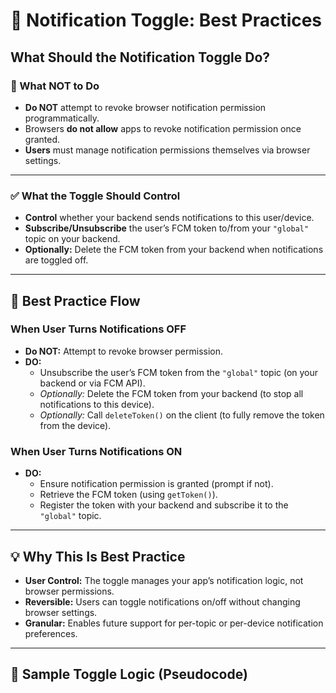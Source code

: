 # 🔔 Notification Toggle: Best Practices

## What Should the Notification Toggle Do?

### 🚫 What **NOT** to Do
- **Do NOT** attempt to revoke browser notification permission programmatically.
- Browsers **do not allow** apps to revoke notification permission once granted.
- **Users** must manage notification permissions themselves via browser settings.

---

### ✅ What the Toggle **Should** Control

- **Control** whether your backend sends notifications to this user/device.
- **Subscribe/Unsubscribe** the user’s FCM token to/from your `"global"` topic on your backend.
- **Optionally:** Delete the FCM token from your backend when notifications are toggled off.

---

## 🔄 Best Practice Flow

### When User Turns **Notifications OFF**
- **Do NOT:** Attempt to revoke browser permission.
- **DO:**
  - Unsubscribe the user’s FCM token from the `"global"` topic (on your backend or via FCM API).
  - *Optionally:* Delete the FCM token from your backend (to stop all notifications to this device).
  - *Optionally:* Call `deleteToken()` on the client (to fully remove the token from the device).

### When User Turns **Notifications ON**
- **DO:**
  - Ensure notification permission is granted (prompt if not).
  - Retrieve the FCM token (using `getToken()`).
  - Register the token with your backend and subscribe it to the `"global"` topic.

---

## 💡 Why This Is Best Practice

- **User Control:** The toggle manages your app’s notification logic, not browser permissions.
- **Reversible:** Users can toggle notifications on/off without changing browser settings.
- **Granular:** Enables future support for per-topic or per-device notification preferences.

---

## 🧩 Sample Toggle Logic (Pseudocode)